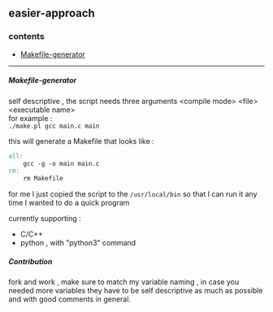 
## easier-approach

### contents
* [Makefile-generator](https://github.com/abdulwahab-alobaid-2191115290/easier-approach/tree/main/Makefile_Generator)

---
##### Makefile-generator  
  
self descriptive , the script needs three arguments \<compile mode\> \<file\> \<executable name\>  
for example :  
`./make.pl gcc main.c main`  

this will generate a Makefile that looks like :  
  
```makefile
all:
	gcc -g -o main main.c
rm:
	rm Makefile
```
for me I just copied the script to the `/usr/local/bin` so that I can run it any time I wanted to do a quick program  
  
currently supporting :
* C/C++
* python , with "python3" command


##### Contribution  
  
fork and work , make sure to match my variable naming , in case you needed more variables they have to be self descriptive as much as possible and with good comments in general.
